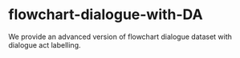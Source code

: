 # flowchart-dialogue-with-DA
We provide an advanced version of flowchart dialogue dataset with dialogue act labelling.
